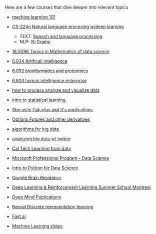 Here are a few courses that dive deeper into relevant topics

- [machine learning 101](https://docs.google.com/presentation/d/1kSuQyW5DTnkVaZEjGYCkfOxvzCqGEFzWBy4e9Uedd9k/preview?slide=id.g168a3288f7_0_58)

- [CS-224n Natural language procesing w/deep learning](http://web.stanford.edu/class/cs224n/)
  - TEXT: [Sppech and language processing](https://web.stanford.edu/~jurafsky/slp3/ed3book.pdf)
  - NLP- [N-Grams](https://lagunita.stanford.edu/c4x/Engineering/CS-224N/asset/slp4.pdf)
  
- [18.S096 Topics in Mathematics of data science](https://ocw.mit.edu/courses/mathematics/18-s096-topics-in-mathematics-of-data-science-fall-2015/)

- [6.034 Artificail intelligence](https://ocw.mit.edu/courses/electrical-engineering-and-computer-science/6-034-artificial-intelligence-fall-2010/)

- [6.092 bioinformatics and proteomics](https://ocw.mit.edu/courses/electrical-engineering-and-computer-science/6-092-bioinformatics-and-proteomics-january-iap-2005/)

- [6.803 human intelligence enterprise](https://ocw.mit.edu/courses/electrical-engineering-and-computer-science/6-803-the-human-intelligence-enterprise-spring-2006/)

- [how to process analyze and visualize data](https://ocw.mit.edu/resources/res-6-009-how-to-process-analyze-and-visualize-data-january-iap-2012/)

- [intro to statistical learning](https://web.stanford.edu/~hastie/ElemStatLearn/)

- [Stocastic Calculus and it's applications](http://www.statslab.cam.ac.uk/~beresty/teach/StoCal/sc3.pdf)

- [Options Futures and other derivatives](http://polymer.bu.edu/hes/rp-hull12.pdf)

- [algorithms for big data](https://www.sketchingbigdata.org)

- [analyzing big data w/ twitter](http://blogs.ischool.berkeley.edu/i290-abdt-s12/)

- [Cal Tech Learning from data](https://work.caltech.edu/telecourse.html)

- [Microsoft Professional Program - Data Science](https://academy.microsoft.com/en-us/tracks/data-science)

- [Intro to Python for Data Science](https://www.datacamp.com/courses/intro-to-python-for-data-science)

- [Google Brain Residency](https://research.googleblog.com/2017/07/the-google-brain-residency-program-one.html)

- [Deep Learning & Reinforcement Learning Summer School Montreal](http://videolectures.net/deeplearning2017_montreal/)

- [Deep Mind Publications](https://deepmind.com/research/publications/)

- [Neural Discrete representation learning](https://arxiv.org/pdf/1711.00937.pdf)

- [Fast.ai](http://course.fast.ai/)

- [Machine Learning slides](https://d18ky98rnyall9.cloudfront.net/_974fa7509d583eabb592839f9716fe25_Lecture1.pdf?Expires=1513123200&Signature=CTnROtrqN~4mPNHjo~k81ao6h~35CZOIyCfw7z-b7vYqsZNrFIFX2jJlFun0v9coeG6DLZvi6tRExIkIYGMGMP4SsEe9E6XGckOPtNXo-XOqdE2Ojq0U6yH7LSCGUStJzHmBlzGboLIsAZpWV0GMofk~T7VD1D9eMQo0XhFIyjA_&Key-Pair-Id=APKAJLTNE6QMUY6HBC5A)



